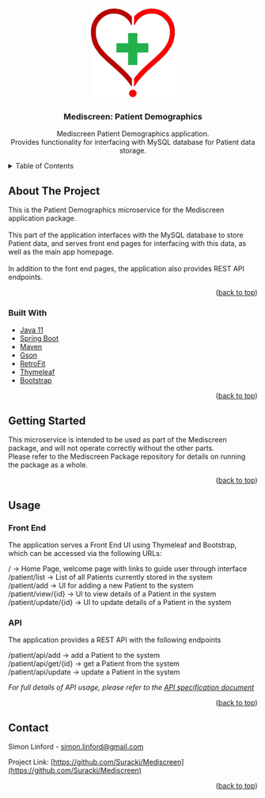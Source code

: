 <!-- PROJECT LOGO -->
<br />
<div align="center">
  <a href="https://github.com/Suracki/Mediscreen">
    <img src="/logomin.png" alt="Logo">
  </a>

<h3 align="center">Mediscreen: Patient Demographics</h3>

  <p align="center">
    Mediscreen Patient Demographics application.
    <br>
    Provides functionality for interfacing with MySQL database for Patient data storage.

  </p>
</div>



<!-- TABLE OF CONTENTS -->
<details>
  <summary>Table of Contents</summary>
  <ol>
    <li>
      <a href="#about-the-project">About The Project</a>
      <ul>
        <li><a href="#built-with">Built With</a></li>
      </ul>
    </li>
    <li><a href="#getting-started">Getting Started</a></li>
    <li><a href="#usage">Usage</a></li>
    <li><a href="#contact">Contact</a></li>
  </ol>
</details>



<!-- ABOUT THE PROJECT -->
## About The Project

This is the Patient Demographics microservice for the Mediscreen application package.
<br><br>
This part of the application interfaces with the MySQL database to store Patient data, and serves front end pages for interfacing with this data, as well as the main app homepage.
<br><br>
In addition to the font end pages, the application also provides REST API endpoints.
<p align="right">(<a href="#top">back to top</a>)</p>



### Built With

* [Java 11](https://www.oracle.com/java/technologies/javase/jdk11-archive-downloads.html)
* [Spring Boot](https://spring.io/projects/spring-boot)
* [Maven](https://maven.apache.org/)
* [Gson](https://github.com/google/gson)
* [RetroFit](https://square.github.io/retrofit/)
* [Thymeleaf](https://www.thymeleaf.org/)
* [Bootstrap](https://getbootstrap.com)


<p align="right">(<a href="#top">back to top</a>)</p>



<!-- GETTING STARTED -->
## Getting Started

This microservice is intended to be used as part of the Mediscreen package, and will not operate correctly without the other parts.
<br>Please refer to the Mediscreen Package repository for details on running the package as a whole.

<p align="right">(<a href="#top">back to top</a>)</p>



<!-- USAGE EXAMPLES -->
## Usage

### Front End

The application serves a Front End UI using Thymeleaf and Bootstrap, which can be accessed via the following URLs:

/ -> Home Page, welcome page with links to guide user through interface<br>
/patient/list -> List of all Patients currently stored in the system<br>
/patient/add -> UI for adding a new Patient to the system<br>
/patient/view/{id} -> UI to view details of a Patient in the system<br>
/patient/update/{id} -> UI to update details of a Patient in the system<br>

### API

The application provides a REST API with the following endpoints

/patient/api/add -> add a Patient to the system<br>
/patient/api/get/{id} -> get a Patient from the system<br>
/patient/api/update -> update a Patient in the system<br>

_For full details of API usage, please refer to the [API specification document](/REST%20API%20Specification.pdf)_

<p align="right">(<a href="#top">back to top</a>)</p>


<!-- CONTACT -->
## Contact

Simon Linford - simon.linford@gmail.com

Project Link: [https://github.com/Suracki/Mediscreen](https://github.com/Suracki/Mediscreen)

<p align="right">(<a href="#top">back to top</a>)</p>
